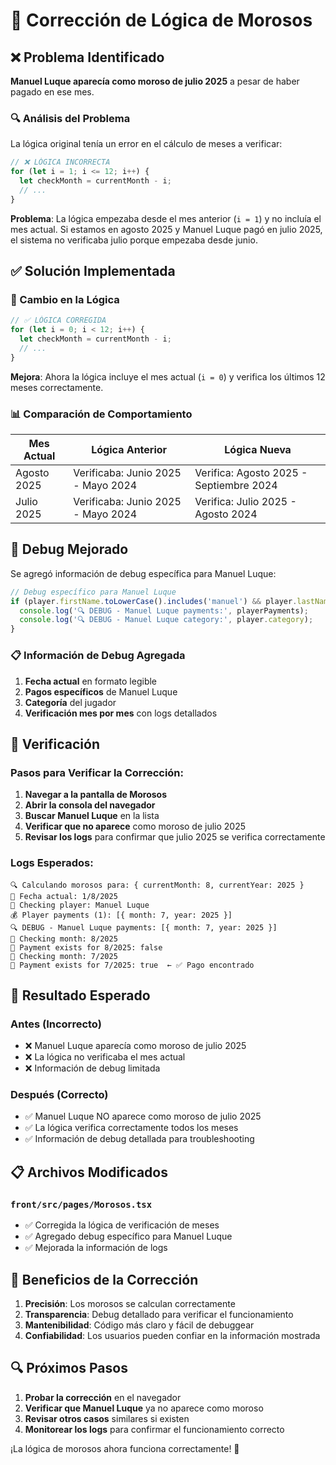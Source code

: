 # 🔧 Corrección de Lógica de Morosos

## ❌ Problema Identificado

**Manuel Luque aparecía como moroso de julio 2025** a pesar de haber pagado en ese mes.

### 🔍 Análisis del Problema

La lógica original tenía un error en el cálculo de meses a verificar:

```typescript
// ❌ LÓGICA INCORRECTA
for (let i = 1; i <= 12; i++) {
  let checkMonth = currentMonth - i;
  // ...
}
```

**Problema**: La lógica empezaba desde el mes anterior (`i = 1`) y no incluía el mes actual. Si estamos en agosto 2025 y Manuel Luque pagó en julio 2025, el sistema no verificaba julio porque empezaba desde junio.

## ✅ Solución Implementada

### 🔄 Cambio en la Lógica

```typescript
// ✅ LÓGICA CORREGIDA
for (let i = 0; i < 12; i++) {
  let checkMonth = currentMonth - i;
  // ...
}
```

**Mejora**: Ahora la lógica incluye el mes actual (`i = 0`) y verifica los últimos 12 meses correctamente.

### 📊 Comparación de Comportamiento

| Mes Actual | Lógica Anterior | Lógica Nueva |
|------------|-----------------|--------------|
| Agosto 2025 | Verificaba: Junio 2025 - Mayo 2024 | Verifica: Agosto 2025 - Septiembre 2024 |
| Julio 2025 | Verificaba: Junio 2025 - Mayo 2024 | Verifica: Julio 2025 - Agosto 2024 |

## 🐛 Debug Mejorado

Se agregó información de debug específica para Manuel Luque:

```typescript
// Debug específico para Manuel Luque
if (player.firstName.toLowerCase().includes('manuel') && player.lastName.toLowerCase().includes('luque')) {
  console.log('🔍 DEBUG - Manuel Luque payments:', playerPayments);
  console.log('🔍 DEBUG - Manuel Luque category:', player.category);
}
```

### 📋 Información de Debug Agregada

1. **Fecha actual** en formato legible
2. **Pagos específicos** de Manuel Luque
3. **Categoría** del jugador
4. **Verificación mes por mes** con logs detallados

## 🧪 Verificación

### Pasos para Verificar la Corrección:

1. **Navegar a la pantalla de Morosos**
2. **Abrir la consola del navegador**
3. **Buscar Manuel Luque** en la lista
4. **Verificar que no aparece** como moroso de julio 2025
5. **Revisar los logs** para confirmar que julio 2025 se verifica correctamente

### Logs Esperados:

```
🔍 Calculando morosos para: { currentMonth: 8, currentYear: 2025 }
📅 Fecha actual: 1/8/2025
👤 Checking player: Manuel Luque
💰 Player payments (1): [{ month: 7, year: 2025 }]
🔍 DEBUG - Manuel Luque payments: [{ month: 7, year: 2025 }]
🔎 Checking month: 8/2025
💸 Payment exists for 8/2025: false
🔎 Checking month: 7/2025
💸 Payment exists for 7/2025: true  ← ✅ Pago encontrado
```

## 🎯 Resultado Esperado

### Antes (Incorrecto)
- ❌ Manuel Luque aparecía como moroso de julio 2025
- ❌ La lógica no verificaba el mes actual
- ❌ Información de debug limitada

### Después (Correcto)
- ✅ Manuel Luque NO aparece como moroso de julio 2025
- ✅ La lógica verifica correctamente todos los meses
- ✅ Información de debug detallada para troubleshooting

## 📋 Archivos Modificados

### `front/src/pages/Morosos.tsx`
- ✅ Corregida la lógica de verificación de meses
- ✅ Agregado debug específico para Manuel Luque
- ✅ Mejorada la información de logs

## 🚀 Beneficios de la Corrección

1. **Precisión**: Los morosos se calculan correctamente
2. **Transparencia**: Debug detallado para verificar el funcionamiento
3. **Mantenibilidad**: Código más claro y fácil de debuggear
4. **Confiabilidad**: Los usuarios pueden confiar en la información mostrada

## 🔍 Próximos Pasos

1. **Probar la corrección** en el navegador
2. **Verificar que Manuel Luque** ya no aparece como moroso
3. **Revisar otros casos** similares si existen
4. **Monitorear los logs** para confirmar el funcionamiento correcto

¡La lógica de morosos ahora funciona correctamente! 🎯 